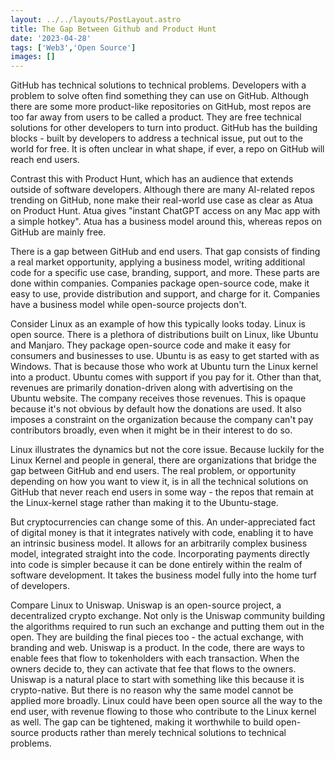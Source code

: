```yaml
---
layout: ../../layouts/PostLayout.astro
title: The Gap Between Github and Product Hunt
date: '2023-04-28'
tags: ['Web3','Open Source']
images: []
---
```


GitHub has technical solutions to technical problems. Developers with a problem to solve often find something they can use on GitHub. Although there are some more product-like repositories on GitHub, most repos are too far away from users to be called a product. They are free technical solutions for other developers to turn into product. GitHub has the building blocks - built by developers to address a technical issue, put out to the world for free. It is often unclear in what shape, if ever, a repo on GitHub will reach end users.

Contrast this with Product Hunt, which has an audience that extends outside of software developers. Although there are many AI-related repos trending on GitHub, none make their real-world use case as clear as Atua on Product Hunt. Atua gives "instant ChatGPT access on any Mac app with a simple hotkey". Atua has a business model around this, whereas repos on GitHub are mainly free.

There is a gap between GitHub and end users. That gap consists of finding a real market opportunity, applying a business model, writing additional code for a specific use case, branding, support, and more. These parts are done within companies. Companies package open-source code, make it easy to use, provide distribution and support, and charge for it. Companies have a business model while open-source projects don't.

Consider Linux as an example of how this typically looks today. Linux is open source. There is a plethora of distributions built on Linux, like Ubuntu and Manjaro. They package open-source code and make it easy for consumers and businesses to use. Ubuntu is as easy to get started with as Windows. That is because those who work at Ubuntu turn the Linux kernel into a product. Ubuntu comes with support if you pay for it. Other than that, revenues are primarily donation-driven along with advertising on the Ubuntu website. The company receives those revenues. This is opaque because it's not obvious by default how the donations are used. It also imposes a constraint on the organization because the company can't pay contributors broadly, even when it might be in their interest to do so.

Linux illustrates the dynamics but not the core issue. Because luckily for the Linux Kernel and people in general, there are organizations that bridge the gap between GitHub and end users. The real problem, or opportunity depending on how you want to view it, is in all the technical solutions on GitHub that never reach end users in some way - the repos that remain at the Linux-kernel stage rather than making it to the Ubuntu-stage.

But cryptocurrencies can change some of this. An under-appreciated fact of digital money is that it integrates natively with code, enabling it to have an intrinsic business model. It allows for an arbitrarily complex business model, integrated straight into the code. Incorporating payments directly into code is simpler because it can be done entirely within the realm of software development. It takes the business model fully into the home turf of developers.

Compare Linux to Uniswap. Uniswap is an open-source project, a decentralized crypto exchange. Not only is the Uniswap community building the algorithms required to run such an exchange and putting them out in the open. They are building the final pieces too - the actual exchange, with branding and web. Uniswap is a product. In the code, there are ways to enable fees that flow to tokenholders with each transaction. When the owners decide to, they can activate that fee that flows to the owners. Uniswap is a natural place to start with something like this because it is crypto-native. But there is no reason why the same model cannot be applied more broadly. Linux could have been open source all the way to the end user, with revenue flowing to those who contribute to the Linux kernel as well. The gap can be tightened, making it worthwhile to build open-source products rather than merely technical solutions to technical problems.
